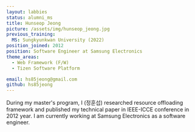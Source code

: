 ```yaml
---
layout: labbies
status: alumni_ms
title: Hunseop Jeong
picture: /assets/img/hunseop_jeong.jpg
previous_training:
  MS: Sungkyunkwan University (2022)
position_joined: 2012
position: Software Engineer at Samsung Electronics
theme_areas:
  - Web Framework (F/W)
  - Tizen Software Platform

email: hs85jeong@gmail.com
github: hs85jeong
---
```


During my master's program, I (정훈섭) researched resource offloading framework and published my technical paper in IEEE-ICCE conference in 2012 year. I am currently working at Samsung Electronics as a software engineer.
